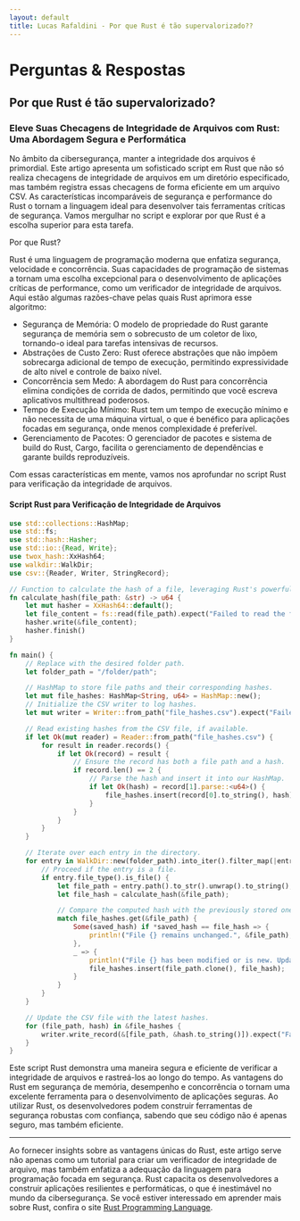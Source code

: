 ```yaml
---
layout: default
title: Lucas Rafaldini - Por que Rust é tão supervalorizado??
---
```


<div class="perguntas-respostas">

# Perguntas & Respostas

## Por que Rust é tão supervalorizado?

### Eleve Suas Checagens de Integridade de Arquivos com Rust: Uma Abordagem Segura e Performática

No âmbito da cibersegurança, manter a integridade dos arquivos é primordial. Este artigo apresenta um sofisticado script em Rust que não só realiza checagens de integridade de arquivos em um diretório especificado, mas também registra essas checagens de forma eficiente em um arquivo CSV. As características incomparáveis de segurança e performance do Rust o tornam a linguagem ideal para desenvolver tais ferramentas críticas de segurança. Vamos mergulhar no script e explorar por que Rust é a escolha superior para esta tarefa.

Por que Rust?

Rust é uma linguagem de programação moderna que enfatiza segurança, velocidade e concorrência. Suas capacidades de programação de sistemas a tornam uma escolha excepcional para o desenvolvimento de aplicações críticas de performance, como um verificador de integridade de arquivos. Aqui estão algumas razões-chave pelas quais Rust aprimora esse algoritmo:

- Segurança de Memória: O modelo de propriedade do Rust garante segurança de memória sem o sobrecusto de um coletor de lixo, tornando-o ideal para tarefas intensivas de recursos.
- Abstrações de Custo Zero: Rust oferece abstrações que não impõem sobrecarga adicional de tempo de execução, permitindo expressividade de alto nível e controle de baixo nível.
- Concorrência sem Medo: A abordagem do Rust para concorrência elimina condições de corrida de dados, permitindo que você escreva aplicativos multithread poderosos.
- Tempo de Execução Mínimo: Rust tem um tempo de execução mínimo e não necessita de uma máquina virtual, o que é benéfico para aplicações focadas em segurança, onde menos complexidade é preferível.
- Gerenciamento de Pacotes: O gerenciador de pacotes e sistema de build do Rust, Cargo, facilita o gerenciamento de dependências e garante builds reproduzíveis.

Com essas características em mente, vamos nos aprofundar no script Rust para verificação da integridade de arquivos.

#### Script Rust para Verificação de Integridade de Arquivos

```rust
use std::collections::HashMap;
use std::fs;
use std::hash::Hasher;
use std::io::{Read, Write};
use twox_hash::XxHash64;
use walkdir::WalkDir;
use csv::{Reader, Writer, StringRecord};

// Function to calculate the hash of a file, leveraging Rust's powerful hashing capabilities.
fn calculate_hash(file_path: &str) -> u64 {
    let mut hasher = XxHash64::default();
    let file_content = fs::read(file_path).expect("Failed to read the file");
    hasher.write(&file_content);
    hasher.finish()
}

fn main() {
    // Replace with the desired folder path.
    let folder_path = "/folder/path";

    // HashMap to store file paths and their corresponding hashes.
    let mut file_hashes: HashMap<String, u64> = HashMap::new();
    // Initialize the CSV writer to log hashes.
    let mut writer = Writer::from_path("file_hashes.csv").expect("Failed to create the CSV file");

    // Read existing hashes from the CSV file, if available.
    if let Ok(mut reader) = Reader::from_path("file_hashes.csv") {
        for result in reader.records() {
            if let Ok(record) = result {
                // Ensure the record has both a file path and a hash.
                if record.len() == 2 {
                    // Parse the hash and insert it into our HashMap.
                    if let Ok(hash) = record[1].parse::<u64>() {
                        file_hashes.insert(record[0].to_string(), hash);
                    }
                }
            }
        }
    }

    // Iterate over each entry in the directory.
    for entry in WalkDir::new(folder_path).into_iter().filter_map(|entry| entry.ok()) {
        // Proceed if the entry is a file.
        if entry.file_type().is_file() {
            let file_path = entry.path().to_str().unwrap().to_string();
            let file_hash = calculate_hash(&file_path);

            // Compare the computed hash with the previously stored one, if any.
            match file_hashes.get(&file_path) {
                Some(saved_hash) if *saved_hash == file_hash => {
                    println!("File {} remains unchanged.", &file_path);
                },
                _ => {
                    println!("File {} has been modified or is new. Updating hash.", &file_path);
                    file_hashes.insert(file_path.clone(), file_hash);
                }
            }
        }
    }

    // Update the CSV file with the latest hashes.
    for (file_path, hash) in &file_hashes {
        writer.write_record(&[file_path, &hash.to_string()]).expect("Failed to write to the CSV file");
    }
}
```

Este script Rust demonstra uma maneira segura e eficiente de verificar a integridade de arquivos e rastreá-los ao longo do tempo. As vantagens do Rust em segurança de memória, desempenho e concorrência o tornam uma excelente ferramenta para o desenvolvimento de aplicações seguras. Ao utilizar Rust, os desenvolvedores podem construir ferramentas de segurança robustas com confiança, sabendo que seu código não é apenas seguro, mas também eficiente.

---

Ao fornecer insights sobre as vantagens únicas do Rust, este artigo serve não apenas como um tutorial para criar um verificador de integridade de arquivo, mas também enfatiza a adequação da linguagem para programação focada em segurança. Rust capacita os desenvolvedores a construir aplicações resilientes e performáticas, o que é inestimável no mundo da cibersegurança. Se você estiver interessado em aprender mais sobre Rust, confira o site [Rust Programming Language](https://www.rust-lang.org/).

</div>
